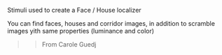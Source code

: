 Stimuli used to create a Face / House localizer

You can find faces, houses and corridor images, in addition to scramble images yith same properties (luminance and color)

>> From Carole Guedj 

